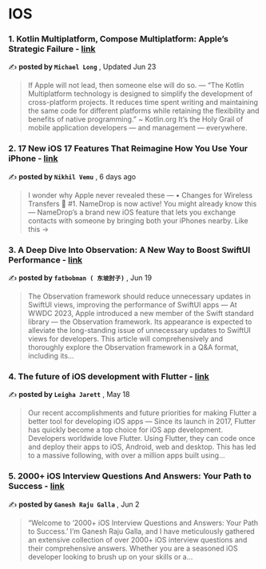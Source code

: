 
<h1>IOS</h1>
<h3>1. Kotlin Multiplatform, Compose Multiplatform: Apple’s Strategic Failure - <a href=https://medium.com/better-programming/kmp-cm-apples-strategic-failure-cb758c24f824?source=tag_page---------0-85--------------------a1f9183e_da50_443e_b740_b8ede49beb76-------17>link</a></h3>

✍️ **posted by `Michael Long`** , <date>Updated Jun 23</date>

<blockquote>If Apple will not lead, then someone else will do so. —  “The Kotlin Multiplatform technology is designed to simplify the development of cross-platform projects. It reduces time spent writing and maintaining the same code for different platforms while retaining the flexibility and benefits of native programming.” ~ Kotlin.org It’s the Holy Grail of mobile application developers — and management — everywhere.</blockquote>

<h3>2. 17 New iOS 17 Features That Reimagine How You Use Your iPhone - <a href=https://medium.com/macoclock/ios-17-is-a-mind-blowing-update-17-amazing-changes-569f481321a4?source=tag_page---------1-85--------------------a1f9183e_da50_443e_b740_b8ede49beb76-------17>link</a></h3>

✍️ **posted by `Nikhil Vemu`** , <date>6 days ago</date>

<blockquote>I wonder why Apple never revealed these —  • Changes for Wireless Transfers 🛜 #1. NameDrop is now active! You might already know this — NameDrop’s a brand new iOS feature that lets you exchange contacts with someone by bringing both your iPhones nearby. Like this →</blockquote>

<h3>3. A Deep Dive Into Observation: A New Way to Boost SwiftUI Performance - <a href=https://medium.com/better-programming/a-deep-dive-into-observation-a-new-way-to-boost-swiftui-performance-f299831c664b?source=tag_page---------2-85--------------------a1f9183e_da50_443e_b740_b8ede49beb76-------17>link</a></h3>

✍️ **posted by `fatbobman ( 东坡肘子)`** , <date>Jun 19</date>

<blockquote>The Observation framework should reduce unnecessary updates in SwiftUI views, improving the performance of SwiftUI apps —  At WWDC 2023, Apple introduced a new member of the Swift standard library — the Observation framework. Its appearance is expected to alleviate the long-standing issue of unnecessary updates to SwiftUI views for developers. This article will comprehensively and thoroughly explore the Observation framework in a Q&A format, including its…</blockquote>

<h3>4. The future of iOS development with Flutter - <a href=https://medium.com/flutter/the-future-of-ios-development-with-flutter-833aa9779fac?source=tag_page---------3-85--------------------a1f9183e_da50_443e_b740_b8ede49beb76-------17>link</a></h3>

✍️ **posted by `Leigha Jarett`** , <date>May 18</date>

<blockquote>Our recent accomplishments and future priorities for making Flutter a better tool for developing iOS apps —  Since its launch in 2017, Flutter has quickly become a top choice for iOS app development. Developers worldwide love Flutter. Using Flutter, they can code once and deploy their apps to iOS, Android, web and desktop. This has led to a massive following, with over a million apps built using…</blockquote>

<h3>5. 2000+ iOS Interview Questions And Answers: Your Path to Success - <a href=https://medium.com/@ganeshrajugalla/1000-ios-interview-questions-and-answers-your-path-to-success-89d7ccf67b5d?source=tag_page---------4-85--------------------a1f9183e_da50_443e_b740_b8ede49beb76-------17>link</a></h3>

✍️ **posted by `Ganesh Raju Galla`** , <date>Jun 2</date>

<blockquote>“Welcome to ‘2000+ iOS Interview Questions and Answers: Your Path to Success.’ I’m Ganesh Raju Galla, and I have meticulously gathered an extensive collection of over 2000+ iOS interview questions and their comprehensive answers. Whether you are a seasoned iOS developer looking to brush up on your skills or a…</blockquote>

